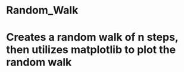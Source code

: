 # Random_Walk

# Creates a random walk of n steps, then utilizes matplotlib to plot the random walk
